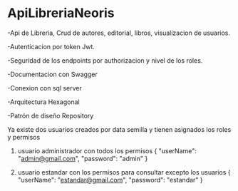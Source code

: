 # ApiLibreriaNeoris
-Api de Libreria, Crud de autores, editorial, libros, visualizacion de usuarios.

-Autenticacion por token Jwt.

-Seguridad de los endpoints por authorizacion y nivel de los roles.

-Documentacion con Swagger

-Conexion con sql server

-Arquitectura Hexagonal

-Patrón de diseño Repository



Ya existe dos usuarios creados por data semilla y tienen asignados los roles y permisos

1. usuario administrador con todos los permisos { "userName": "admin@gmail.com", "password": "admin" }

2. usuario estandar con los permisos para consultar excepto los usuarios { "userName": "estandar@gmail.com", "password": "estandar" }

